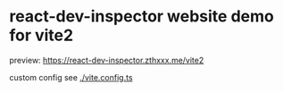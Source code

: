 # react-dev-inspector website demo for vite2

preview: https://react-dev-inspector.zthxxx.me/vite2

custom config see [./vite.config.ts](https://github.com/zthxxx/react-dev-inspector/blob/master/examples/vite2/vite.config.ts#L24)
